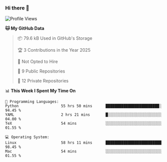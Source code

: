 ### Hi there 👋

<!--
**huayuan4396/huayuan4396** is a ✨ _special_ ✨ repository because its `README.md` (this file) appears on your GitHub profile.

Here are some ideas to get you started:

- 🔭 I’m currently working on ...
- 🌱 I’m currently learning ...
- 👯 I’m looking to collaborate on ...
- 🤔 I’m looking for help with ...
- 💬 Ask me about ...
- 📫 How to reach me: ...
- 😄 Pronouns: ...
- ⚡ Fun fact: ...
-->

<!--START_SECTION:waka-->
![Profile Views](http://img.shields.io/badge/Profile%20Views-0-blue)

**🐱 My GitHub Data** 

> 📦 79.6 kB Used in GitHub's Storage 
 > 
> 🏆 3 Contributions in the Year 2025
 > 
> 🚫 Not Opted to Hire
 > 
> 📜 9 Public Repositories 
 > 
> 🔑 12 Private Repositories 
 > 
📊 **This Week I Spent My Time On** 

```text
💬 Programming Languages: 
Python                   55 hrs 50 mins      ████████████████████████░   94.45 % 
YAML                     2 hrs 21 mins       █░░░░░░░░░░░░░░░░░░░░░░░░   04.00 % 
TeX                      54 mins             ░░░░░░░░░░░░░░░░░░░░░░░░░   01.55 % 

💻 Operating System: 
Linux                    58 hrs 11 mins      █████████████████████████   98.45 % 
Mac                      54 mins             ░░░░░░░░░░░░░░░░░░░░░░░░░   01.55 % 
```


<!--END_SECTION:waka-->
